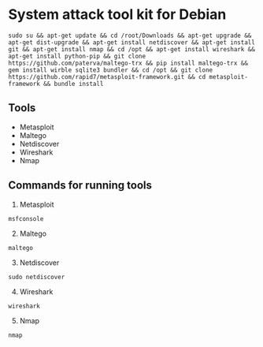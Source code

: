 # System attack tool kit for Debian
```
sudo su && apt-get update && cd /root/Downloads && apt-get upgrade && apt-get dist-upgrade && apt-get install netdiscover && apt-get install git && apt-get install nmap && cd /opt && apt-get install wireshark && apt-get install python-pip && git clone https://github.com/paterva/maltego-trx && pip install maltego-trx && gem install wirble sqlite3 bundler && cd /opt && git clone https://github.com/rapid7/metasploit-framework.git && cd metasploit-framework && bundle install
```
## Tools
* Metasploit
* Maltego
* Netdiscover
* Wireshark
* Nmap
## Commands for running tools
1) Metasploit
```
msfconsole
```
2) Maltego
```
maltego
```
3) Netdiscover
```
sudo netdiscover
```
4) Wireshark
```
wireshark
```
5) Nmap
```
nmap
```
